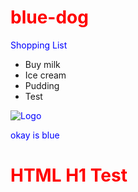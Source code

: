 # blue-dog

Shopping List

- Buy milk
- Ice cream
- Pudding
- Test

![Logo](https://s3.amazonaws.com/visitwinona/wp-content/uploads/2018/08/17063143/smaller-illu.png)

<style type="text/css">
h1 {color:red;}
p {color:blue;}
</style>

<p>okay is blue</p>

<h1>HTML H1 Test</h1>
